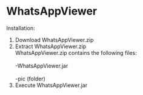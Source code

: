 # WhatsAppViewer

Installation:
1. Download WhatsAppViewer.zip
2. Extract WhatsAppViewer.zip
<br />WhatsAppViewer.zip contains the following files:
<br /><br />-WhatsAppViewer.jar
<br /><br />-pic (folder)
3. Execute WhatsAppViewer.jar
